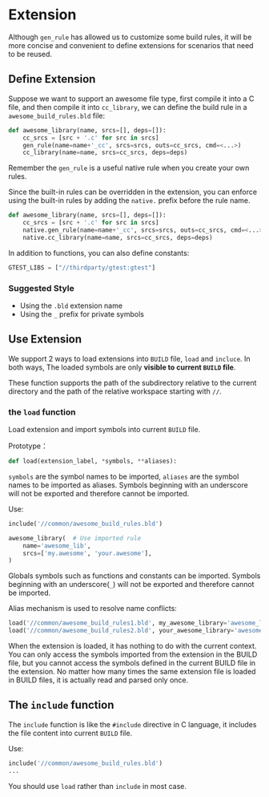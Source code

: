 # Extension

Although `gen_rule` has allowed us to customize some build rules, it will be more concise
and convenient to define extensions for scenarios that need to be reused.

## Define Extension

Suppose we want to support an awesome file type, first compile it into a C file, and then compile
it into `cc_library`, we can define the build rule in a `awesome_build_rules.bld` file:

```python
def awesome_library(name, srcs=[], deps=[]):
    cc_srcs = [src + '.c' for src in srcs]
    gen_rule(name=name+'_cc', srcs=srcs, outs=cc_srcs, cmd=<...>)
    cc_library(name=name, srcs=cc_srcs, deps=deps)
```

Remember the `gen_rule` is a useful native rule when you create your own rules.

Since the built-in rules can be overridden in the extension, you can enforce using the built-in rules
by adding the `native.` prefix before the rule name.

```python
def awesome_library(name, srcs=[], deps=[]):
    cc_srcs = [src + '.c' for src in srcs]
    native.gen_rule(name=name+'_cc', srcs=srcs, outs=cc_srcs, cmd=<...>)
    native.cc_library(name=name, srcs=cc_srcs, deps=deps)
```

In addition to functions, you can also define constants:

```python
GTEST_LIBS = ["//thirdparty/gtest:gtest"]
```

### Suggested Style

- Using the `.bld` extension name
- Using the `_` prefix for private symbols

## Use Extension

We support 2 ways to load extensions into `BUILD` file, `load` and `incluce`.
In both ways, The loaded symbols are only **visible to current `BUILD` file**.

These function supports the path of the subdirectory relative to the current directory and
the path of the relative workspace starting with `//`.

### the `load` function

Load extension and import symbols into current `BUILD` file.

Prototype：

```python
def load(extension_label, *symbols, **aliases):
```

`symbols` are the symbol names to be imported, `aliases` are the symbol names to be imported as aliases.
Symbols beginning with an underscore will not be exported and therefore cannot be imported.

Use:

```python
include('//common/awesome_build_rules.bld')

awesome_library(  # Use imported rule
    name='awesome_lib',
    srcs=['my.awesome', 'your.awesome'],
)
```

Globals symbols such as functions and constants can be imported. Symbols beginning with an underscore(`_`) will not be
exported and therefore cannot be imported.

Alias mechanism is used to resolve name conflicts:

```python
load('//common/awesome_build_rules1.bld', my_awesome_library='awesome_library')
load('//common/awesome_build_rules2.bld', your_awesome_library='awesome_library')
```

When the extension is loaded, it has nothing to do with the current context. You can only access the symbols imported
from the extension in the BUILD file, but you cannot access the symbols defined in the current BUILD file in the extension.
No matter how many times the same extension file is loaded in BUILD files, it is actually read and parsed only once.

## The `include` function

The `include` function is like the `#include` directive in C language, it includes the file content into current `BUILD` file.

Use:

```python
include('//common/awesome_build_rules.bld')
...
```

You should use `load` rather than `include` in most case.
